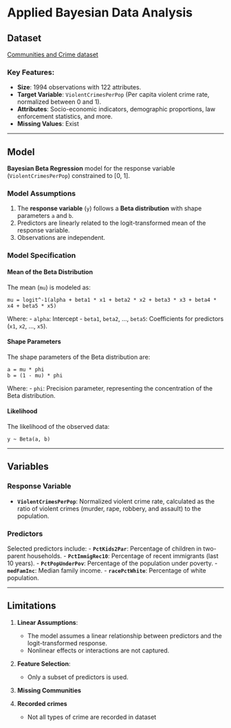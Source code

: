 # Applied Bayesian Data Analysis

## Dataset

[Communities and Crime dataset](https://archive.ics.uci.edu/dataset/183/communities+and+crime)

### Key Features:

-   **Size**: 1994 observations with 122 attributes.
-   **Target Variable**: `ViolentCrimesPerPop` (Per capita violent crime rate, normalized between 0 and 1).
-   **Attributes**: Socio-economic indicators, demographic proportions, law enforcement statistics, and more.
-   **Missing Values**: Exist

------------------------------------------------------------------------

## Model

**Bayesian Beta Regression** model for the response variable (`ViolentCrimesPerPop`) constrained to [0, 1].

### Model Assumptions

1.  The **response variable** (`y`) follows a **Beta distribution** with shape parameters `a` and `b`.
2.  Predictors are linearly related to the logit-transformed mean of the response variable.
3.  Observations are independent.

### Model Specification

#### Mean of the Beta Distribution

The mean (`mu`) is modeled as:

```         
mu = logit^-1(alpha + beta1 * x1 + beta2 * x2 + beta3 * x3 + beta4 * x4 + beta5 * x5)
```

Where: - `alpha`: Intercept - `beta1`, `beta2`, ..., `beta5`: Coefficients for predictors (`x1`, `x2`, ..., `x5`).

#### Shape Parameters

The shape parameters of the Beta distribution are:

```         
a = mu * phi
b = (1 - mu) * phi
```

Where: - `phi`: Precision parameter, representing the concentration of the Beta distribution.

#### Likelihood

The likelihood of the observed data:

```         
y ~ Beta(a, b)
```

------------------------------------------------------------------------

## Variables

### Response Variable

-   **`ViolentCrimesPerPop`**: Normalized violent crime rate, calculated as the ratio of violent crimes (murder, rape, robbery, and assault) to the population.

### Predictors

Selected predictors include: - **`PctKids2Par`**: Percentage of children in two-parent households. - **`PctImmigRec10`**: Percentage of recent immigrants (last 10 years). - **`PctPopUnderPov`**: Percentage of the population under poverty. - **`medFamInc`**: Median family income. - **`racePctWhite`**: Percentage of white population.

------------------------------------------------------------------------

## Limitations

1.  **Linear Assumptions**:

    -   The model assumes a linear relationship between predictors and the logit-transformed response.
    -   Nonlinear effects or interactions are not captured.

2.  **Feature Selection**:

    -   Only a subset of predictors is used.

3.  **Missing Communities**

4.  **Recorded crimes**

    -   Not all types of crime are recorded in dataset
